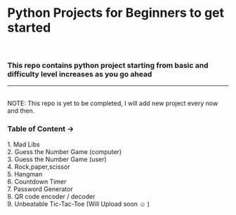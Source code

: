 <h1> Python Projects for Beginners to get started</h1>
<br>
<h3> This repo contains python project starting from basic and difficulty level increases as you go ahead</h3>
<hr><br>
NOTE: This repo is yet to be completed, I will add new project every now and then.
<h3>Table of Content -> </h3>
    1. Mad Libs<br/>
    2. Guess the Number Game (computer)<br/>
    3. Guess the Number Game (user)<br/>
    4. Rock,paper,scissor<br/>
    5. Hangman<br/>
    6. Countdown Timer<br/>
    7. Password Generator<br/>
    8. QR code encoder / decoder<br/>
    9. Unbeatable Tic-Tac-Toe (Will Upload soon ☺ )<br/>